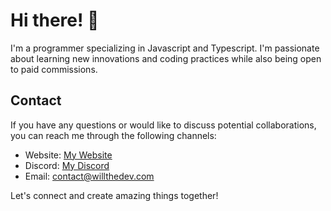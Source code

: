 # Hi there! 👋

I'm a programmer specializing in Javascript and Typescript. I'm passionate about learning new innovations and coding practices while also being open to paid commissions.

## Contact

If you have any questions or would like to discuss potential collaborations, you can reach me through the following channels:

- Website: [My Website](https://willthedev.com/)
- Discord: [My Discord](https://willthedev.com/discord)
- Email: contact@willthedev.com

Let's connect and create amazing things together!
